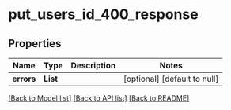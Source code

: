 # put_users_id_400_response
## Properties

| Name | Type | Description | Notes |
|------------ | ------------- | ------------- | -------------|
| **errors** | **List** |  | [optional] [default to null] |

[[Back to Model list]](../README.md#documentation-for-models) [[Back to API list]](../README.md#documentation-for-api-endpoints) [[Back to README]](../README.md)

